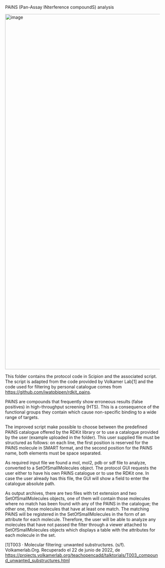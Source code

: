 PAINS (Pan-Assay INterference compoundS) analysis

<img width="1152" alt="image" src="https://user-images.githubusercontent.com/83068588/175042140-8dd516f3-165e-43bf-bc0a-421a44e257e3.png">

This folder contains the protocol code in Scipion and the associated script. The script is adapted from the code provided by Volkamer Lab[1] and the code used for filtering by personal catalogue comes from https://github.com/iwatobipen/rdkit_pains.

PAINS are compounds that frequently show erroneous results (false positives) in high-throughput screening (HTS). This is a consequence of the functional groups they contain which cause non-specific binding to a wide range of targets.

The improved script make possible to choose between the predefined PAINS catalogue offered by the RDKit library or to use a catalogue provided by the user (example uploaded in the folder). This user supplied file must be structured as follows: on each line, the first position is reserved for the PAINS molecule in SMART format, and the second position for the PAINS name, both elements must be space separated.

As required input file we found a mol, mol2, pdb or sdf file to analyze, converted to a SetOfSmallMolecules object. The protocol GUI requests the user either to have his own PAINS catalogue or to use the RDKit one. In case the user already has this file, the GUI will show a field to enter the catalogue absolute path. 

As output archives, there are two files with txt extension and two SetOfSmallMolecules objects, one of them will contain those molecules where no match has been found with any of the PAINS in the catalogue; the other one, those molecules that have at least one match. The matching PAINS will be registered in the SetOfSmallMolecules in the form of an attribute for each molecule. Therefore, the user will be able to analyze any molecules that have not passed the filter through a viewer attached to SetOfSmallMolecules objects which displays a table with the attributes for each molecule in the set.

[1]T003 · Molecular filtering: unwanted substructures. (s/f). Volkamerlab.Org. Recuperado el 22 de junio de 2022, de https://projects.volkamerlab.org/teachopencadd/talktorials/T003_compound_unwanted_substructures.html

